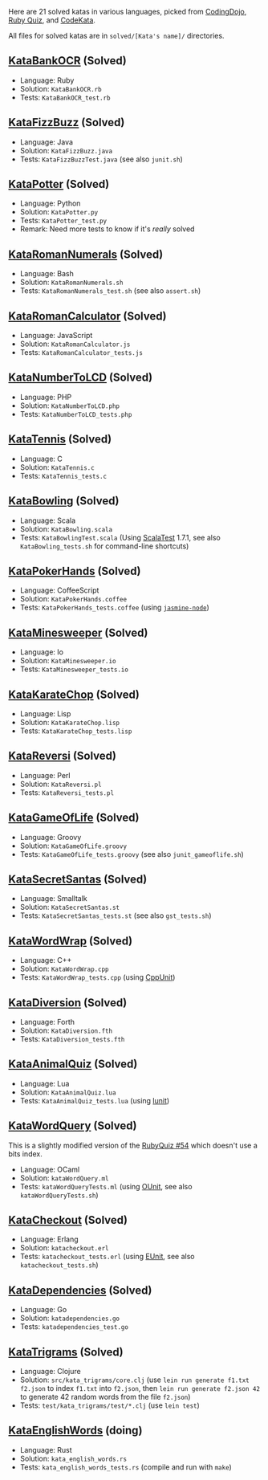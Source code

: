 Here are 21 solved katas in various languages, picked from
[CodingDojo](http://codingdojo.org/cgi-bin/wiki.pl?KataCatalogue), 
[Ruby Quiz](http://rubyquiz.com/), and
[CodeKata](http://codekata.pragprog.com/).

All files for solved katas are in `solved/[Kata's name]/` directories.

[KataBankOCR](http://codingdojo.org/cgi-bin/wiki.pl?KataBankOCR) (Solved)
--------------------

- Language: Ruby
- Solution: `KataBankOCR.rb`
- Tests:    `KataBankOCR_test.rb`


[KataFizzBuzz](http://codingdojo.org/cgi-bin/wiki.pl?KataFizzBuzz) (Solved)
---------------------

- Language: Java
- Solution: `KataFizzBuzz.java`
- Tests:    `KataFizzBuzzTest.java` (see also `junit.sh`)


[KataPotter](http://codingdojo.org/cgi-bin/wiki.pl?KataPotter) (Solved)
-------------------

- Language: Python
- Solution: `KataPotter.py`
- Tests:    `KataPotter_test.py`
- Remark:   Need more tests to know if it's *really* solved


[KataRomanNumerals](http://codingdojo.org/cgi-bin/wiki.pl?KataRomanNumerals) (Solved)
--------------------------

- Language: Bash
- Solution: `KataRomanNumerals.sh`
- Tests:    `KataRomanNumerals_test.sh` (see also `assert.sh`)


[KataRomanCalculator](http://codingdojo.org/cgi-bin/wiki.pl?KataRomanCalculator) (Solved)
----------------------------

- Language: JavaScript
- Solution: `KataRomanCalculator.js`
- Tests:    `KataRomanCalculator_tests.js`


[KataNumberToLCD](http://codingdojo.org/cgi-bin/wiki.pl?KataNumberToLCD) (Solved)
----------------------------

- Language: PHP
- Solution: `KataNumberToLCD.php`
- Tests:    `KataNumberToLCD_tests.php`


[KataTennis](http://codingdojo.org/cgi-bin/wiki.pl?KataTennis) (Solved)
----------------------------

- Language: C
- Solution: `KataTennis.c`
- Tests:    `KataTennis_tests.c`


[KataBowling](http://codingdojo.org/cgi-bin/wiki.pl?KataBowling) (Solved)
----------------------------

- Language: Scala
- Solution: `KataBowling.scala`
- Tests:    `KataBowlingTest.scala` (Using [ScalaTest](http://www.scalatest.org/) 1.7.1, see also `KataBowling_tests.sh` for command-line shortcuts)


[KataPokerHands](http://codingdojo.org/cgi-bin/wiki.pl?KataPokerHands) (Solved)
----------------------------

- Language: CoffeeScript
- Solution: `KataPokerHands.coffee`
- Tests:    `KataPokerHands_tests.coffee` (using
  [`jasmine-node`](https://github.com/mhevery/jasmine-node))


[KataMinesweeper](http://codingdojo.org/cgi-bin/wiki.pl?KataMinesweeper) (Solved)
----------------------------

- Language: Io
- Solution: `KataMinesweeper.io`
- Tests: `KataMinesweeper_tests.io`


[KataKarateChop](http://codekata.pragprog.com/2007/01/kata_two_karate.html) (Solved)
----------------------------

- Language: Lisp
- Solution: `KataKarateChop.lisp`
- Tests: `KataKarateChop_tests.lisp`


[KataReversi](http://codingdojo.org/cgi-bin/wiki.pl?KataReversi) (Solved)
----------------------------

- Language: Perl
- Solution: `KataReversi.pl`
- Tests: `KataReversi_tests.pl`


[KataGameOfLife](http://codingdojo.org/cgi-bin/wiki.pl?KataGameOfLife) (Solved)
----------------------------

- Language: Groovy
- Solution: `KataGameOfLife.groovy`
- Tests: `KataGameOfLife_tests.groovy` (see also `junit_gameoflife.sh`)


[KataSecretSantas](http://rubyquiz.com/quiz2.html) (Solved)
----------------------------

- Language: Smalltalk
- Solution: `KataSecretSantas.st`
- Tests: `KataSecretSantas_tests.st` (see also `gst_tests.sh`)


[KataWordWrap](http://codingdojo.org/cgi-bin/wiki.pl?KataWordWrap) (Solved)
----------------------------

- Language: C++
- Solution: `KataWordWrap.cpp`
- Tests: `KataWordWrap_tests.cpp` (using
  [CppUnit](http://cppunit.sourceforge.net/doc/lastest/cppunit_cookbook.html))


[KataDiversion](http://www.codekata.com/2007/01/code_kata_fifte.html) (Solved)
----------------------------

- Language: Forth
- Solution: `KataDiversion.fth` 
- Tests: `KataDiversion_tests.fth` 


[KataAnimalQuiz](http://rubyquiz.com/quiz15.html) (Solved)
----------------------------

- Language: Lua
- Solution: `KataAnimalQuiz.lua`
- Tests: `KataAnimalQuiz_tests.lua` (using
  [lunit](https://github.com/dcurrie/lunit))


[KataWordQuery](http://rubyquiz.com/quiz54.html) (Solved)
----------------------------

This is a slightly modified version of the 
[RubyQuiz #54](http://rubyquiz.com/quiz54.html) which doesn't use a bits index.

- Language: OCaml
- Solution: `kataWordQuery.ml`
- Tests: `kataWordQueryTests.ml` (using
  [OUnit](http://ounit.forge.ocamlcore.org/), see also `kataWordQueryTests.sh`)


[KataCheckout](http://codekata.pragprog.com/2007/01/kata_nine_back_.html) (Solved)
----------------------------

- Language: Erlang
- Solution: `katacheckout.erl`
- Tests: `katacheckout_tests.erl` (using
  [EUnit](http://www.erlang.org/doc/apps/eunit/chapter.html), see also
  `katacheckout_tests.sh`)


[KataDependencies](http://codekata.pragprog.com/2007/01/kata_eighteen_t.html) (Solved)
----------------------------

- Language: Go
- Solution: `katadependencies.go`
- Tests: `katadependencies_test.go`


[KataTrigrams](http://codekata.pragprog.com/2007/01/kata_fourteen_t.html) (Solved)
----------------------------

- Language: Clojure
- Solution: `src/kata_trigrams/core.clj` (use `lein run generate f1.txt f2.json`
  to index `f1.txt` into `f2.json`, then `lein run generate f2.json 42` to
  generate 42 random words from the file `f2.json`)
- Tests: `test/kata_trigrams/test/*.clj` (use `lein test`)

[KataEnglishWords](http://rubyquiz.com/quiz25.html) (doing)
----------------------------

- Language: Rust
- Solution: `kata_english_words.rs`
- Tests: `kata_english_words_tests.rs` (compile and run with `make`)
